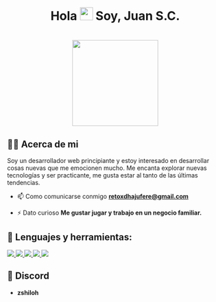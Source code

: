 ### <h1 align="center">Hola <img src="https://raw.githubusercontent.com/MartinHeinz/MartinHeinz/master/wave.gif" width="30px"> Soy, Juan S.C.</h1>

<h1 align="center"><a href="#"><img width="200" height="200" src="https://imgur.com/a/buzz-cut-anime-G1zDZTn"/></a></h1>

## 🙋‍♂️ Acerca de mi

Soy un desarrollador web principiante y estoy interesado en desarrollar cosas nuevas que me emocionen mucho. Me encanta explorar nuevas tecnologías y ser practicante, me gusta estar al tanto de las últimas tendencias.

- 📫 Como comunicarse conmigo **retoxdhajufere@gmail.com**

- ⚡ Dato curioso **Me gustar jugar y trabajo en un negocio familiar.**

## 🚀 Lenguajes y herramientas:

<p align="left"> 
    <a href="https://developer.mozilla.org/en-US/docs/Web/JavaScript" target="_blank"> <img src="https://img.icons8.com/color/48/000000/javascript.png"/> </a> 
    <a href="https://www.w3.org/html/" target="_blank"> <img src="https://img.icons8.com/color/48/000000/html-5.png"/> </a> 
    <a href="https://www.w3schools.com/css/" target="_blank"> <img src="https://img.icons8.com/color/48/000000/css3.png"/> </a> 
    <a href="https://getbootstrap.com" target="_blank"> <img src="https://img.icons8.com/color/48/000000/bootstrap.png"/> </a> 
    <a href="https://git-scm.com/" target="_blank"> <img src="https://img.icons8.com/color/48/000000/git.png"/> </a> 
</p>

## 👑 Discord

- **zshiloh**
